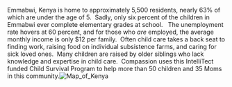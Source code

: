 

Emmabwi, Kenya is home to approximately 5,500 residents, nearly 63% of which are under the age of 5.  Sadly, only six percent of the children in Emmabwi ever complete elementary grades at school.   The unemployment rate hovers at 60 percent, and for those who _are_ employed, the average monthly income is only $12 per family.  Often child care takes a back seat to finding work, raising food on individual subsistence farms, and caring for sick loved ones.  Many children are raised by older siblings who lack knowledge and expertise in child care.  Compassion uses this IntelliTect funded Child Survival Program to help more than 50 children and 35 Moms in this community.![Map_of_Kenya](https://intellitect.com/wp-content/uploads/2013/03/Map_of_Kenya.gif "Emmabwi Kenya Child Survival Project")

